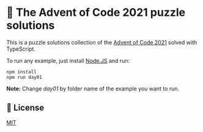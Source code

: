# 🎅 The Advent of Code 2021 puzzle solutions

This is a puzzle solutions collection of the [Advent of Code 2021](https://adventofcode.com/2021) solved with TypeScript.

To run any example, just install [Node.JS](https://nodejs.org/es/) and run:

```
npm install
npm run day01
```

**Note:** Change _day01_ by folder name of the example you want to run.

## 📖 License

[MIT](https://opensource.org/licenses/MIT)
